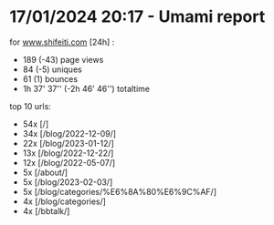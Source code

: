 # 17/01/2024 20:17 - Umami report
for www.shifeiti.com [24h] :

 - 189 (-43) page views
 - 84 (-5) uniques
 - 61 (1) bounces
 - 1h 37' 37'' (-2h 46' 46'') totaltime


top 10 urls:
 - 54x [/]
 - 34x [/blog/2022-12-09/]
 - 22x [/blog/2023-01-12/]
 - 13x [/blog/2022-12-22/]
 - 12x [/blog/2022-05-07/]
 - 5x [/about/]
 - 5x [/blog/2023-02-03/]
 - 5x [/blog/categories/%E6%8A%80%E6%9C%AF/]
 - 4x [/blog/categories/]
 - 4x [/bbtalk/]



